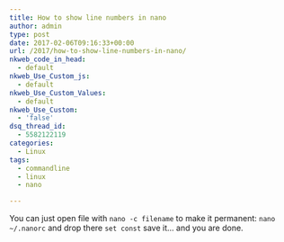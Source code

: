 ```yaml
---
title: How to show line numbers in nano
author: admin
type: post
date: 2017-02-06T09:16:33+00:00
url: /2017/how-to-show-line-numbers-in-nano/
nkweb_code_in_head:
  - default
nkweb_Use_Custom_js:
  - default
nkweb_Use_Custom_Values:
  - default
nkweb_Use_Custom:
  - 'false'
dsq_thread_id:
  - 5582122119
categories:
  - Linux
tags:
  - commandline
  - linux
  - nano

---
```

You can just open file with `nano -c filename` to make it permanent: `nano ~/.nanorc` and drop there `set const` save it&#8230; and you are done.